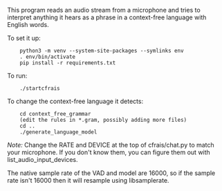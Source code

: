 This program reads an audio stream from a microphone and tries
to interpret anything it hears as a phrase in a context-free
language with English words.

To set it up:
```
    python3 -m venv --system-site-packages --symlinks env
    . env/bin/activate
    pip install -r requirements.txt
```

To run:
```
    ./startcfrais
```

To change the context-free language it detects:
```
    cd context_free_grammar
    (edit the rules in *.gram, possibly adding more files)
    cd .. 
    ./generate_language_model
```

*Note:*
Change the RATE and DEVICE at the top of cfrais/chat.py to
match your microphone. If you don't know them, you can figure
them out with list_audio_input_devices.

The native sample rate
of the VAD and model are 16000, so if the sample rate isn't
16000 then it will resample using libsamplerate.
